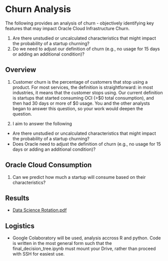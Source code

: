 # Churn Analysis

The following provides an analysis of churn - objectively identifying key features that may impact Oracle Cloud Infrastructure Churn.

1.	Are there unstudied or uncalculated characteristics that might impact the probability of a startup churning?
2.	Do we need to adjust our definition of churn (e.g., no usage for 15 days or adding an additional condition)?

## Overview

1. Customer churn is the percentage of customers that stop using a product. For most services, the definition is straightforward: in most industries, it means that the customer stops using. Our current definition is startups that started consuming OCI (>$0 total consumption), and then had 30 days or more of $0 usage. You and the other analysts began to answer this question, so your work would deepen the question.

2. I aim to answer the following
- Are there unstudied or uncalculated characteristics that might impact the probability of a startup churning?
- Does Oracle need to adjust the definition of churn (e.g., no usage for 15 days or adding an additional condition)?

## Oracle Cloud Consumption 
1. Can we predict how much a startup will consume based on their characteristics?

## Results
- [Data Science Rotation.pdf](https://github.com/JoeBarrett01/Churn-Analysis/files/10098623/Data.Science.Rotation.pdf)

## Logistics
- Google Colaboratory will be used, analysis accross R and python. Code is written in the most general form such that the final_decision_tree.ipynb must mount your Drive, rather than proceed with SSH for easiest use. 

